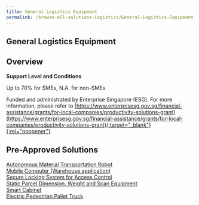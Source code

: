 ```yaml
---
title: General Logistics Equipment
permalink: /browse-all-solutions-Logistics/General-Logistics-Equipment
---
```


## General Logistics Equipment
## Overview

**Support Level and Conditions**

Up to 70% for SMEs, N.A. for non-SMEs

Funded and administrated by Enterprise Singapore (ESG). For more information, please refer to [https://www.enterprisesg.gov.sg/financial-assistance/grants/for-local-companies/productivity-solutions-grant](https://www.enterprisesg.gov.sg/financial-assistance/grants/for-local-companies/productivity-solutions-grant){:target="_blank"}{:rel="noopener"}

## Pre-Approved Solutions

<a href='/productivity-solutions-grant/solutionrepo/solution24' target='_blank'>Autonomous Material Transportation Robot</a><br>
<a href='/productivity-solutions-grant/solutionrepo/solution72' target='_blank'>Mobile Computer (Warehouse application)</a><br>
<a href='/productivity-solutions-grant/solutionrepo/solution119' target='_blank'>Secure Locking System for Access Control</a><br>
<a href='/productivity-solutions-grant/solutionrepo/solution754' target='_blank'>Static Parcel Dimension, Weight and Scan Equipment</a><br>
<a href='/productivity-solutions-grant/solutionrepo/solution755' target='_blank'>Smart Cabinet</a><br>
<a href='/productivity-solutions-grant/solutionrepo/solution1410' target='_blank'>Electric Pedestrian Pallet Truck</a><br>
